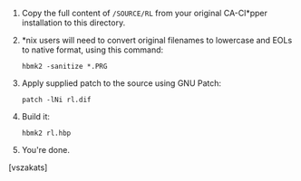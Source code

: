 1. Copy the full content of `/SOURCE/RL` from your original
   CA-Cl*pper installation to this directory.

2. *nix users will need to convert original filenames to lowercase
   and EOLs to native format, using this command:

   `hbmk2 -sanitize *.PRG`

3. Apply supplied patch to the source using GNU Patch:

   `patch -lNi rl.dif`

4. Build it:

   `hbmk2 rl.hbp`

5. You're done.

[vszakats]
